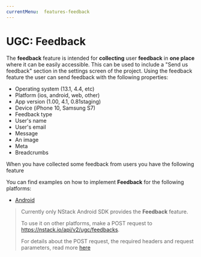```yaml
---
currentMenu:  features-feedback
---
```


# UGC: Feedback

The **feedback** feature is intended for **collecting** user **feedback** in **one place** where it can be easily accessible.
This can be used to include a "Send us feedback" section in the settings screen of the project.
Using the feedback feature the user can send feedback with the following properties:

- Operating system (13.1, 4.4, etc)
- Platform (ios, android, web, other)
- App version (1.00, 4.1, 0.81staging)
- Device (iPhone 10, Samsung S7)
- Feedback type
- User's name
- User's email
- Message
- An image
- Meta
- Breadcrumbs

When you have collected some feedback from users you have the following feature

You can find examples on how to implement **Feedback** for the following platforms:

* [Android](../../docs/guides/Android/android-feedback.html)

> Currently only NStack Android SDK provides the **Feedback** feature.
>
> To use it on other platforms, make a POST request to https://nstack.io/api/v2/ugc/feedbacks. 
>
> For details about the POST request, the required headers and request parameters, read more [here](https://documenter.getpostman.com/view/12675/S1a8yjgk?version=latest#7156694e-740c-4611-8e71-e9d0df5708a8)

